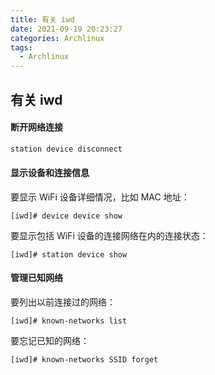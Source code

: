 ```yaml
---
title: 有关 iwd
date: 2021-09-19 20:23:27
categories: Archlinux
tags: 
  - Archlinux
---
```


## 有关 iwd

#### 断开网络连接

```bash
station device disconnect
```

#### 显示设备和连接信息

要显示 WiFi 设备详细情况，比如 MAC 地址：

```
[iwd]# device device show
```

要显示包括 WiFi 设备的连接网络在内的连接状态：

```
[iwd]# station device show
```

#### 管理已知网络

要列出以前连接过的网络：

```
[iwd]# known-networks list
```

要忘记已知的网络：

```
[iwd]# known-networks SSID forget
```
